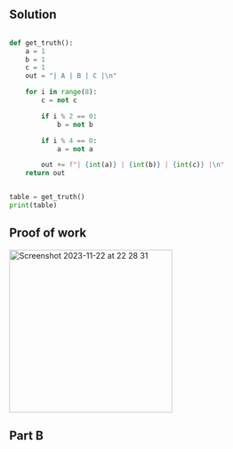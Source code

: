 ## Solution ##

```.py

def get_truth():
    a = 1
    b = 1
    c = 1
    out = "| A | B | C |\n"

    for i in range(8):
        c = not c

        if i % 2 == 0:
            b = not b

        if i % 4 == 0:
            a = not a

        out += f"| {int(a)} | {int(b)} | {int(c)} |\n"
    return out


table = get_truth()
print(table)

```

## Proof of work ##

<img width="293" alt="Screenshot 2023-11-22 at 22 28 31" src="https://github.com/yuxuantaoisak/unit_2/assets/144768397/b4e692c0-4ddd-4651-8041-016ff8804b81">

## Part B ##

